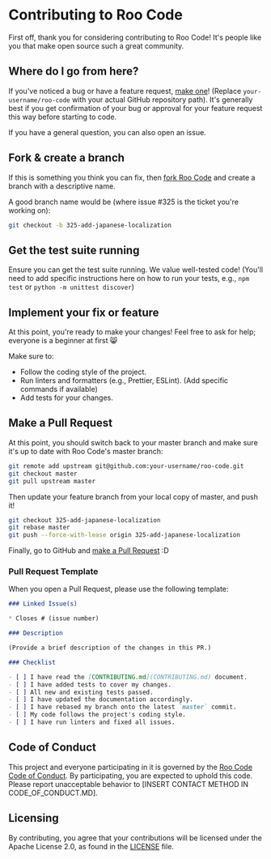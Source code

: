 # Contributing to Roo Code

First off, thank you for considering contributing to Roo Code! It's people like you that make open source such a great community.

## Where do I go from here?

If you've noticed a bug or have a feature request, [make one](https://github.com/your-username/roo-code/issues/new/choose)! (Replace `your-username/roo-code` with your actual GitHub repository path). It's generally best if you get confirmation of your bug or approval for your feature request this way before starting to code.

If you have a general question, you can also open an issue.

## Fork & create a branch

If this is something you think you can fix, then [fork Roo Code](https://github.com/your-username/roo-code/fork) and create a branch with a descriptive name.

A good branch name would be (where issue #325 is the ticket you're working on):

```sh
git checkout -b 325-add-japanese-localization
```

## Get the test suite running

Ensure you can get the test suite running. We value well-tested code!
(You'll need to add specific instructions here on how to run your tests, e.g., `npm test` or `python -m unittest discover`)

## Implement your fix or feature

At this point, you're ready to make your changes! Feel free to ask for help; everyone is a beginner at first :smile_cat:

Make sure to:
*   Follow the coding style of the project.
*   Run linters and formatters (e.g., Prettier, ESLint). (Add specific commands if available)
*   Add tests for your changes.

## Make a Pull Request

At this point, you should switch back to your master branch and make sure it's up to date with Roo Code's master branch:

```sh
git remote add upstream git@github.com:your-username/roo-code.git
git checkout master
git pull upstream master
```

Then update your feature branch from your local copy of master, and push it!

```sh
git checkout 325-add-japanese-localization
git rebase master
git push --force-with-lease origin 325-add-japanese-localization
```

Finally, go to GitHub and [make a Pull Request](https://github.com/your-username/roo-code/compare) :D

### Pull Request Template

When you open a Pull Request, please use the following template:

```markdown
### Linked Issue(s)

* Closes # (issue number)

### Description

(Provide a brief description of the changes in this PR.)

### Checklist

- [ ] I have read the [CONTRIBUTING.md](CONTRIBUTING.md) document.
- [ ] I have added tests to cover my changes.
- [ ] All new and existing tests passed.
- [ ] I have updated the documentation accordingly.
- [ ] I have rebased my branch onto the latest `master` commit.
- [ ] My code follows the project's coding style.
- [ ] I have run linters and fixed all issues.
```

## Code of Conduct

This project and everyone participating in it is governed by the [Roo Code Code of Conduct](CODE_OF_CONDUCT.md). By participating, you are expected to uphold this code. Please report unacceptable behavior to [INSERT CONTACT METHOD IN CODE_OF_CONDUCT.MD].

## Licensing

By contributing, you agree that your contributions will be licensed under the Apache License 2.0, as found in the [LICENSE](LICENSE) file.
